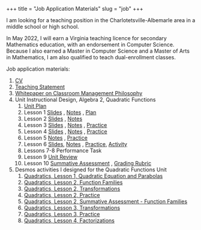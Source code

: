 +++
title = "Job Application Materials"
slug = "job"
+++

I am looking for a teaching position in the Charlotetsville-Albemarle area in a middle school or high school.

In May 2022, I will earn a Virginia teaching licence for secondary Mathematics education, with an endorsement in Computer Science. Because I also earned a Master in Computer Science and a Master of Arts in Mathematics, I am also qualified to teach dual-enrollment classes.

Job application materials:

1. [CV](//ananoraevans.org/job_search/cv.pdf)
2. [Teaching Statement](//ananoraevans.org/job_search/ts.pdf)
3. [Whitepaper on Classroom Management Philosophy](//ananoraevans.org/job_search/CCTL.pdf)
4. Unit Instructional Design, Algebra 2, Quadratic Functions
   1. [Unit Plan](//ananoraevans.org/job_search/UT_Evans_UnitTemplate.pdf)
   2. Lesson 1 [Slides](//ananoraevans.org/job_search/LP_Evans_Slides.pdf) , [Notes](//ananoraevans.org/job_search/LP_Evans_Notes.pdf) , [Plan](//ananoraevans.org/job_search/LP_Evans_LessonPlan.pdf)
   3. Lesson 2 [Slides](//ananoraevans.org/job_search/LP_Evans_2_Slides.pdf) , [Notes](//ananoraevans.org/job_search/LP_Evans_2_Notes.pdf)
   4. Lesson 3 [Slides](//ananoraevans.org/job_search/LP_Evans_3_Slides.pdf) , [Notes](//ananoraevans.org/job_search/LP_Evans_3_Notes.pdf) , [Practice](//ananoraevans.org/job_search/LP_Evans_3_Practice.pdf)
   5. Lesson 4 [Slides](//ananoraevans.org/job_search/LP_Evans_4_Slides.pdf) , [Notes](//ananoraevans.org/job_search/LP_Evans_4_Notes.pdf) , [Practice](//ananoraevans.org/job_search/LP_Evans_4_Practice.pdf)
   6. Lesson 5 [Notes](//ananoraevans.org/job_search/LP_Evans_5_Notes.pdf) , [Practice](//ananoraevans.org/job_search/LP_Evans_5_Practice.pdf)
   7. Lesson 6 [Slides](//ananoraevans.org/job_search/LP_Evans_6_Slides.pdf), [Notes](//ananoraevans.org/job_search/LP_Evans_6_Notes.pdf) , [Practice](//ananoraevans.org/job_search/LP_Evans_6_Practice.pdf), [Activity](//ananoraevans.org/job_search/LP_Evans_6_Cutting_Activity.pdf)
   8. Lessons 7-8 Performance Task
   9. Lesson 9 [Unit Review](//ananoraevans.org/job_search/LP_Evans_SummativeAssessmentReview.pdf)
   10. Lesson 10 [Summative Assessment](//ananoraevans.org/job_search/LP_Evans_SummativeAssessment.pdf) , [Grading Rubric](//ananoraevans.org/job_search/LP_Evans_SummativeAssessmentGradingRubric.pdf)
5. Desmos activities I designed for the Quadratic Functions Unit
   1. [Quadratics, Lesson 1, Quadratic Equation and Parabolas](https://teacher.desmos.com/activitybuilder/custom/616c926786ea6156095ee31d)
   2. [Quadratics, Lesson 2, Function Families](https://teacher.desmos.com/activitybuilder/custom/618017ec1819a028d8fda87d)
   3. [Quadratics, Lesson 2, Transformations](https://teacher.desmos.com/activitybuilder/custom/6180191e5909391c87c435ee)
   4. [Quadratics, Lesson 2, Practice](https://teacher.desmos.com/activitybuilder/custom/61af81bbe509400a3900792f)
   5. [Quadratics, Lesson 2, Summative Assessment - Function Families](https://teacher.desmos.com/activitybuilder/custom/6180152cefa80a0a1aafc84c)
   6. [Quadratics, Lesson 3, Transformations](https://teacher.desmos.com/activitybuilder/custom/61801682d9c8050a01108e8f)
   7. [Quadratics, Lesson 3, Practice](https://teacher.desmos.com/activitybuilder/custom/6181bd14b6624e584613511b)
   8. [Quadratics, Lesson 4, Factorizations](https://teacher.desmos.com/activitybuilder/custom/618841e246297e09dbad4f2b)